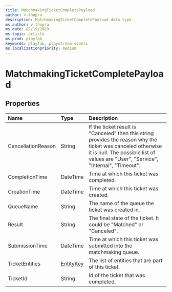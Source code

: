 ```yaml
---
title: MatchmakingTicketCompletePayload
author: v-thopra
description: MatchmakingTicketCompletePayload data type.
ms.author: v-thopra
ms.date: 02/19/2019
ms.topic: article
ms.prod: playfab
keywords: playfab, playstream events
ms.localizationpriority: medium
---
```


# MatchmakingTicketCompletePayload

## Properties

|Name|Type|Description|
| :--------------------|:-------------------|:----------------------|
|CancellationReason|String|If the ticket result is "Canceled" then this string provides the reason why the ticket was canceled otherwise it is null. The possible list of values are "User", "Service", "Internal", "Timeout".|
|CompletionTime|DateTime|Time at which this ticket was completed.|
|CreationTime|DateTime|Time at which this ticket was created.|
|QueueName|String|The name of the queue the ticket was created in.|
|Result|String|The final state of the ticket. It could be "Matched" or "Canceled".|
|SubmissionTime|DateTime|Time at which this ticket was submitted into the matchmaking queue.|
|TicketEntities|[EntityKey](entitykey.md)|The list of entities that are part of this ticket.|
|TicketId|String|Id of the ticket that was completed.|
